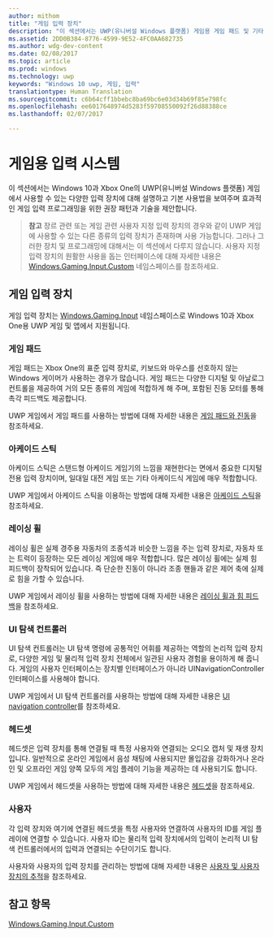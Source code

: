 ```yaml
---
author: mithom
title: "게임 입력 장치"
description: "이 섹션에서는 UWP(유니버설 Windows 플랫폼) 게임용 게임 패드 및 기타 입력 장치를 사용하는 방법을 보여줍니다."
ms.assetid: 2DD0B384-8776-4599-9E52-4FC0AA682735
ms.author: wdg-dev-content
ms.date: 02/08/2017
ms.topic: article
ms.prod: windows
ms.technology: uwp
keywords: "Windows 10 uwp, 게임, 입력"
translationtype: Human Translation
ms.sourcegitcommit: c6b64cff1bbebc8ba69bc6e03d34b69f85e798fc
ms.openlocfilehash: ee6017648974d5283f59708550092f26d88388ce
ms.lasthandoff: 02/07/2017

---
```


# <a name="input-for-games"></a>게임용 입력 시스템

이 섹션에서는 Windows 10과 Xbox One의 UWP(유니버설 Windows 플랫폼) 게임에서 사용할 수 있는 다양한 입력 장치에 대해 설명하고 기본 사용법을 보여주며 효과적인 게임 입력 프로그래밍을 위한 권장 패턴과 기술을 제안합니다.

> **참고**    장르 관련 또는 게임 관련 사용자 지정 입력 장치의 경우와 같이 UWP 게임에 사용할 수 있는 다른 종류의 입력 장치가 존재하며 사용 가능합니다. 그러나 그러한 장치 및 프로그래밍에 대해서는 이 섹션에서 다루지 않습니다. 사용자 지정 입력 장치의 원활한 사용을 돕는 인터페이스에 대해 자세한 내용은 [Windows.Gaming.Input.Custom][] 네임스페이스를 참조하세요.

## <a name="gaming-input-devices"></a>게임 입력 장치

게임 입력 장치는 [Windows.Gaming.Input][] 네임스페이스로 Windows 10과 Xbox One용 UWP 게임 및 앱에서 지원됩니다.

### <a name="gamepads"></a>게임 패드

게임 패드는 Xbox One의 표준 입력 장치로, 키보드와 마우스를 선호하지 않는 Windows 게이머가 사용하는 경우가 많습니다. 게임 패드는 다양한 디지털 및 아날로그 컨트롤을 제공하여 거의 모든 종류의 게임에 적합하게 해 주며, 포함된 진동 모터를 통해 촉각 피드백도 제공합니다.

UWP 게임에서 게임 패드를 사용하는 방법에 대해 자세한 내용은 [게임 패드와 진동](gamepad-and-vibration.md)을 참조하세요.

### <a name="arcade-sticks"></a>아케이드 스틱

아케이드 스틱은 스탠드형 아케이드 게임기의 느낌을 재현한다는 면에서 중요한 디지털 전용 입력 장치이며, 일대일 대전 게임 또는 기타 아케이드식 게임에 매우 적합합니다.

UWP 게임에서 아케이드 스틱을 이용하는 방법에 대해 자세한 내용은 [아케이드 스틱](arcade-stick.md)을 참조하세요.

### <a name="racing-wheels"></a>레이싱 휠

레이싱 휠은 실제 경주용 자동차의 조종석과 비슷한 느낌을 주는 입력 장치로, 자동차 또는 트럭이 등장하는 모든 레이싱 게임에 매우 적합합니다. 많은 레이싱 휠에는 실제 힘 피드백이 장착되어 있습니다. 즉 단순한 진동이 아니라 조종 핸들과 같은 제어 축에 실제로 힘을 가할 수 있습니다.

UWP 게임에서 레이싱 휠을 사용하는 방법에 대해 자세한 내용은 [레이싱 휠과 힘 피드백](racing-wheel-and-force-feedback.md)을 참조하세요.

### <a name="ui-navigation-controller"></a>UI 탐색 컨트롤러

UI 탐색 컨트롤러는 UI 탐색 명령에 공통적인 어휘를 제공하는 역할의 논리적 입력 장치로, 다양한 게임 및 물리적 입력 장치 전체에서 일관된 사용자 경험을 용이하게 해 줍니다. 게임의 사용자 인터페이스는 장치별 인터페이스가 아니라 UINavigationController 인터페이스를 사용해야 합니다.

UWP 게임에서 UI 탐색 컨트롤러를 사용하는 방법에 대해 자세한 내용은 [UI navigation controller](ui-navigation-controller.md)를 참조하세요.

### <a name="headsets"></a>헤드셋

헤드셋은 입력 장치를 통해 연결될 때 특정 사용자와 연결되는 오디오 캡처 및 재생 장치입니다. 일반적으로 온라인 게임에서 음성 채팅에 사용되지만 몰입감을 강화하거나 온라인 및 오프라인 게임 양쪽 모두의 게임 플레이 기능을 제공하는 데 사용되기도 합니다.

UWP 게임에서 헤드셋을 사용하는 방법에 대해 자세한 내용은 [헤드셋](headset.md)을 참조하세요.

### <a name="users"></a>사용자

각 입력 장치와 여기에 연결된 헤드셋을 특정 사용자와 연결하여 사용자의 ID를 게임 플레이에 연결할 수 있습니다. 사용자 ID는 물리적 입력 장치에서의 입력이 논리적 UI 탐색 컨트롤러에서의 입력과 연결되는 수단이기도 합니다.

사용자와 사용자의 입력 장치를 관리하는 방법에 대해 자세한 내용은 [사용자 및 사용자 장치의 추적](input-practices-for-games.md#tracking-users-and-their-devices)을 참조하세요.

## <a name="see-also"></a>참고 항목
[Windows.Gaming.Input.Custom][]


[Windows.Gaming.Input]: https://msdn.microsoft.com/library/windows/apps/windows.gaming.input.aspx
[Windows.Gaming.Input.Custom]: https://msdn.microsoft.com/en-us/library/windows/apps/windows.gaming.input.custom.aspx

